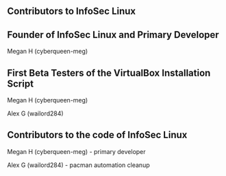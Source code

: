 ## Contributors to InfoSec Linux

## Founder of InfoSec Linux and Primary Developer
Megan H (cyberqueen-meg)

## First Beta Testers of the VirtualBox Installation Script
Megan H (cyberqueen-meg)

Alex G (wailord284)

## Contributors to the code of InfoSec Linux
Megan H (cyberqueen-meg) - primary developer

Alex G (wailord284) - pacman automation cleanup
